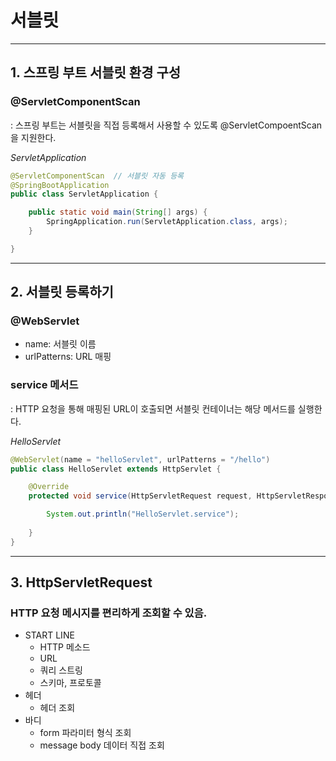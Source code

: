 # 서블릿
------------
## 1. 스프링 부트 서블릿 환경 구성
### @ServletComponentScan
: 스프링 부트는 서블릿을 직접 등록해서 사용할 수 있도록 @ServletCompoentScan을 지원한다.

*ServletApplication*
```java
@ServletComponentScan  // 서블릿 자동 등록
@SpringBootApplication
public class ServletApplication {

	public static void main(String[] args) {
		SpringApplication.run(ServletApplication.class, args);
	}

}
```

------------
## 2. 서블릿 등록하기
### @WebServlet
* name: 서블릿 이름 
* urlPatterns: URL 매핑

### service 메서드
: HTTP 요청을 통해 매핑된 URL이 호출되면 서블릿 컨테이너는 해당 메서드를 실행한다.

*HelloServlet*
```java
@WebServlet(name = "helloServlet", urlPatterns = "/hello")
public class HelloServlet extends HttpServlet {

    @Override
    protected void service(HttpServletRequest request, HttpServletResponse response) throws ServletException, IOException {

        System.out.println("HelloServlet.service");
        
    }
}
```

------------
## 3. HttpServletRequest
### HTTP 요청 메시지를 편리하게 조회할 수 있음.
- START LINE
    - HTTP 메소드
    - URL
    - 쿼리 스트링
    - 스키마, 프로토콜
- 헤더
    - 헤더 조회
- 바디
    - form 파라미터 형식 조회
    - message body 데이터 직접 조회
